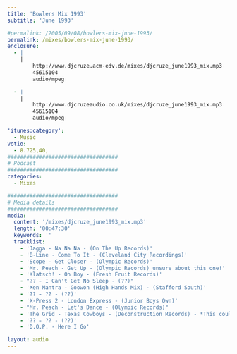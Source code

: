 ```yaml
---
title: 'Bowlers Mix 1993'
subtitle: 'June 1993'

#permalink: /2005/09/08/bowlers-mix-june-1993/
permalink: /mixes/bowlers-mix-june-1993/
enclosure:
  - |
    |
        http://www.djcruze.acm-edv.de/mixes/djcruze_june1993_mix.mp3
        45615104
        audio/mpeg

  - |
    |
        http://www.djcruzeaudio.co.uk/mixes/djcruze_june1993_mix.mp3
        45615104
        audio/mpeg

'itunes:category':
  - Music
votio:
  - 8.725,40,
###################################
# Podcast
###################################
categories:
  - Mixes

###################################
# Media details
###################################
media:
  content: '/mixes/djcruze_june1993_mix.mp3'
  length: '00:47:30'
  keywords: ''
  tracklist:
    - 'Jagga - Na Na Na - (On The Up Records)'
    - 'B-Line - Come To It - (Cleveland City Recordings)'
    - 'Scope - Get Closer - (Olympic Records)'
    - 'Mr. Peach - Get Up - (Olympic Records) unsure about this one!'
    - 'Klatsch! - Oh Boy - (Fresh Fruit Records)'
    - "?? - I Can't Get No Sleep - (??)"
    - 'Xen Mantra - Goowon (High Hands Mix) - (Stafford South)'
    - '?? - ?? - (??)'
    - 'X-Press 2 - London Express - (Junior Boys Own)'
    - "Mr. Peach - Let's Dance - (Olympic Records)"
    - 'The Grid - Texas Cowboys - (Deconstruction Records) - *This could be wrong!*'
    - '?? - ?? - (??)'
    - 'D.O.P. - Here I Go'

layout: audio
---
```

